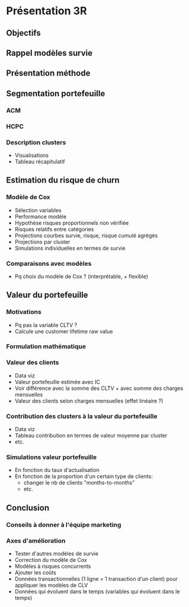 # Présentation 3R

## Objectifs 

## Rappel modèles survie 

## Présentation méthode

## Segmentation portefeuille

### ACM

### HCPC

### Description clusters 

- Visualisations
- Tableau récapitulatif 

## Estimation du risque de churn 

### Modèle de Cox

- Sélection variables
- Performance modèle
- Hypothèse risques proportionnels non vérifiée
- Risques relatifs entre catégories
- Projections courbes survie, risque, risque cumulé agrégés
- Projections par cluster 
- Simulations individuelles en termes de survie 

### Comparaisons avec modèles 

- Pq choix du modèle de Cox ? (interprétable, + flexible)

## Valeur du portefeuille 

### Motivations

- Pq pas la variable CLTV ?
- Calcule une customer lifetime raw value 

### Formulation mathématique 

### Valeur des clients 

- Data viz
- Valeur portefeuille estimée avec IC
- Voir différence avec la somme des CLTV + avec somme des charges mensuelles 
- Valeur des clients selon charges mensuelles (effet linéaire ?)

### Contribution des clusters à la valeur du portefeuille

- Data viz
- Tableau contribution en termes de valeur moyenne par cluster 
- etc.

### Simulations valeur portefeuille

- En fonction du taux d'actualisation 
- En fonction de la proportion d'un certain type de clients:
  - changer le nb de clients "months-to-months"
  - etc.
  
## Conclusion

### Conseils à donner à l'équipe marketing

### Axes d'amélioration 

- Tester d'autres modèles de survie
- Correction du modèle de Cox
- Modèles à risques concurrents 
- Ajouter les coûts 
- Données transactionnelles (1 ligne = 1 transaction d'un client) pour appliquer les modèles de CLV 
- Données qui évoluent dans le temps (variables qui évoluent dans le temps)
  

